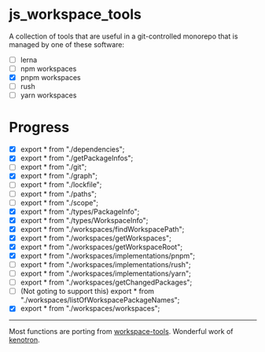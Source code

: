 # js_workspace_tools

A collection of tools that are useful in a git-controlled monorepo that is managed by one of these software:

- [ ] lerna
- [ ] npm workspaces
- [x] pnpm workspaces
- [ ] rush
- [ ] yarn workspaces

# Progress

- [x] export * from "./dependencies";
- [x] export * from "./getPackageInfos";
- [ ] export * from "./git";
- [x] export * from "./graph";
- [ ] export * from "./lockfile";
- [ ] export * from "./paths";
- [ ] export * from "./scope";
- [x] export * from "./types/PackageInfo";
- [x] export * from "./types/WorkspaceInfo";
- [x] export * from "./workspaces/findWorkspacePath";
- [x] export * from "./workspaces/getWorkspaces";
- [x] export * from "./workspaces/getWorkspaceRoot";
- [x] export * from "./workspaces/implementations/pnpm";
- [ ] export * from "./workspaces/implementations/rush";
- [ ] export * from "./workspaces/implementations/yarn";
- [ ] export * from "./workspaces/getChangedPackages";
- [ ] (Not goting to support this) export * from "./workspaces/listOfWorkspacePackageNames";
- [x] export * from "./workspaces/workspaces";

---

Most functions are porting from [workspace-tools](https://github.com/microsoft/workspace-tools). Wonderful work of [kenotron](https://github.com/kenotron).

